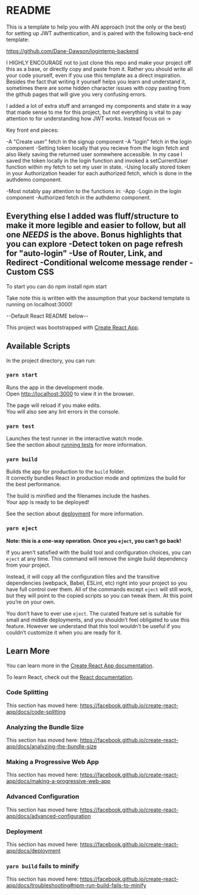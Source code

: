 # README

This is a template to help you with AN approach (not the only or the best) for setting up JWT authentication, and is paired with the following back-end template:

https://github.com/Dane-Dawson/logintemp-backend

I HIGHLY ENCOURAGE not to just clone this repo and make your project off this as a base, or directly copy and paste from it. Rather you should write all your code yourself, even if you use this template as a direct inspiration. Besides the fact that writing it yourself helps you learn and understand it, sometimes there are some hidden character issues with copy pasting from the github pages that will give you very confusing errors.

I added a lot of extra stuff and arranged my components and state in a way that made sense to me for this project, but not everything is vital to pay attention to for understanding how JWT works. Instead focus on ->

Key front end pieces:

-A "Create user" fetch in the signup component
-A "login" fetch in the login component
-Setting token locally that you recieve from the login fetch and also likely saving the returned user somewhere accessible. In my case I saved the token locally in the login function and invoked a setCurrentUser function within my fetch to set my user in state.
-Using locally stored token in your Authorization header for each authorized fetch, which is done in the authdemo component.

-Most notably pay attention to the functions in: 
    -App 
    -Login in the login component
    -Authorized fetch in the authdemo component.

Everything else I added was fluff/structure to make it more legible and easier to follow, but all one *NEEDS* is the above.
Bonus highlights that you can explore
-Detect token on page refresh for "auto-login"
-Use of Router, Link, and Redirect
-Conditional welcome message render
-Custom CSS
-

To start you can do
npm install
npm start

Take note this is written with the assumption that your backend template is running on localhost:3000!

--Default React README below--

This project was bootstrapped with [Create React App](https://github.com/facebook/create-react-app).

## Available Scripts

In the project directory, you can run:

### `yarn start`

Runs the app in the development mode.<br />
Open [http://localhost:3000](http://localhost:3000) to view it in the browser.

The page will reload if you make edits.<br />
You will also see any lint errors in the console.

### `yarn test`

Launches the test runner in the interactive watch mode.<br />
See the section about [running tests](https://facebook.github.io/create-react-app/docs/running-tests) for more information.

### `yarn build`

Builds the app for production to the `build` folder.<br />
It correctly bundles React in production mode and optimizes the build for the best performance.

The build is minified and the filenames include the hashes.<br />
Your app is ready to be deployed!

See the section about [deployment](https://facebook.github.io/create-react-app/docs/deployment) for more information.



### `yarn eject`

**Note: this is a one-way operation. Once you `eject`, you can’t go back!**

If you aren’t satisfied with the build tool and configuration choices, you can `eject` at any time. This command will remove the single build dependency from your project.

Instead, it will copy all the configuration files and the transitive dependencies (webpack, Babel, ESLint, etc) right into your project so you have full control over them. All of the commands except `eject` will still work, but they will point to the copied scripts so you can tweak them. At this point you’re on your own.

You don’t have to ever use `eject`. The curated feature set is suitable for small and middle deployments, and you shouldn’t feel obligated to use this feature. However we understand that this tool wouldn’t be useful if you couldn’t customize it when you are ready for it.

## Learn More

You can learn more in the [Create React App documentation](https://facebook.github.io/create-react-app/docs/getting-started).

To learn React, check out the [React documentation](https://reactjs.org/).

### Code Splitting

This section has moved here: https://facebook.github.io/create-react-app/docs/code-splitting

### Analyzing the Bundle Size

This section has moved here: https://facebook.github.io/create-react-app/docs/analyzing-the-bundle-size

### Making a Progressive Web App

This section has moved here: https://facebook.github.io/create-react-app/docs/making-a-progressive-web-app

### Advanced Configuration

This section has moved here: https://facebook.github.io/create-react-app/docs/advanced-configuration

### Deployment

This section has moved here: https://facebook.github.io/create-react-app/docs/deployment

### `yarn build` fails to minify

This section has moved here: https://facebook.github.io/create-react-app/docs/troubleshooting#npm-run-build-fails-to-minify
